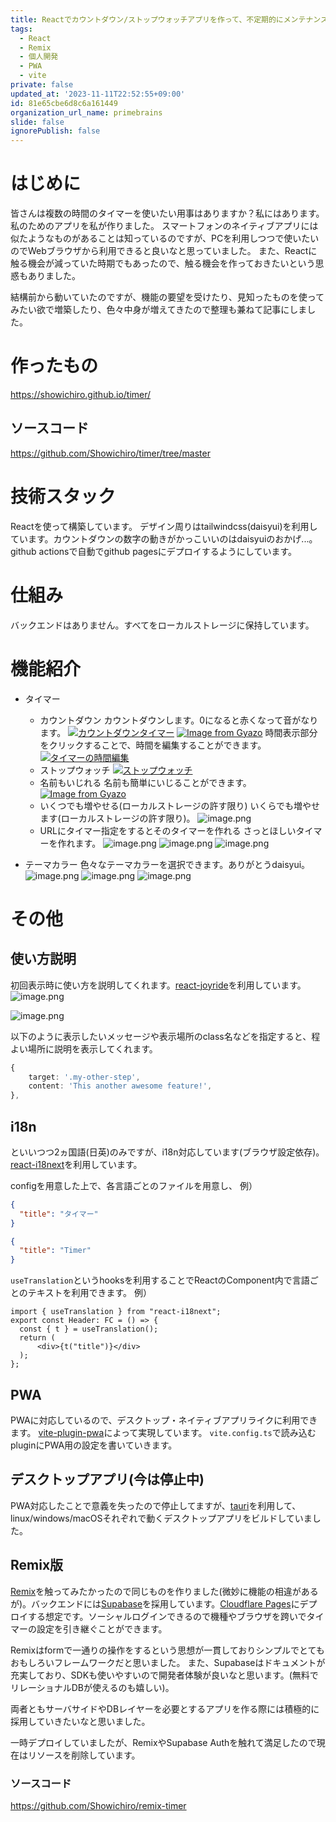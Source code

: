 ```yaml
---
title: Reactでカウントダウン/ストップウォッチアプリを作って、不定期的にメンテナンスしています
tags:
  - React
  - Remix
  - 個人開発
  - PWA
  - vite
private: false
updated_at: '2023-11-11T22:52:55+09:00'
id: 81e65cbe6d8c6a161449
organization_url_name: primebrains
slide: false
ignorePublish: false
---
```

# はじめに
皆さんは複数の時間のタイマーを使いたい用事はありますか？私にはあります。私のためのアプリを私が作りました。
スマートフォンのネイティブアプリには似たようなものがあることは知っているのですが、PCを利用しつつで使いたいのでWebブラウザから利用できると良いなと思っていました。
また、Reactに触る機会が減っていた時期でもあったので、触る機会を作っておきたいという思惑もありました。

結構前から動いていたのですが、機能の要望を受けたり、見知ったものを使ってみたい欲で増築したり、色々中身が増えてきたので整理も兼ねて記事にしました。

# 作ったもの

https://showichiro.github.io/timer/

## ソースコード
https://github.com/Showichiro/timer/tree/master

# 技術スタック

Reactを使って構築しています。
デザイン周りはtailwindcss(daisyui)を利用しています。カウントダウンの数字の動きがかっこいいのはdaisyuiのおかげ...。
github actionsで自動でgithub pagesにデプロイするようにしています。

# 仕組み

バックエンドはありません。すべてをローカルストレージに保持しています。

# 機能紹介

- タイマー
    - カウントダウン
    カウントダウンします。0になると赤くなって音がなります。
    [![カウントダウンタイマー](https://i.gyazo.com/88b0241b177413ed3c4948312259d4fc.gif)](https://gyazo.com/88b0241b177413ed3c4948312259d4fc)
    [![Image from Gyazo](https://i.gyazo.com/70e2c0252e1d1902dc4598faf831151d.gif)](https://gyazo.com/70e2c0252e1d1902dc4598faf831151d)
    時間表示部分をクリックすることで、時間を編集することができます。
[![タイマーの時間編集](https://i.gyazo.com/011ed1067737f2320380167f3386825f.gif)](https://gyazo.com/011ed1067737f2320380167f3386825f)
    - ストップウォッチ
    [![ストップウォッチ](https://i.gyazo.com/d9e1fc3b89569da7b4edcde8a7445ebe.gif)](https://gyazo.com/d9e1fc3b89569da7b4edcde8a7445ebe)
    - 名前もいじれる
    名前も簡単にいじることができます。
    [![Image from Gyazo](https://i.gyazo.com/a2a34231166a9780e6e97042c054f7cb.gif)](https://gyazo.com/a2a34231166a9780e6e97042c054f7cb)
    - いくつでも増やせる(ローカルストレージの許す限り)
    いくらでも増やせます(ローカルストレージの許す限り)。
    ![image.png](https://qiita-image-store.s3.ap-northeast-1.amazonaws.com/0/619165/a87dd337-58b1-e9d0-e2cf-00d8802238bb.png)
    - URLにタイマー指定をするとそのタイマーを作れる
    さっとほしいタイマーを作れます。
    ![image.png](https://qiita-image-store.s3.ap-northeast-1.amazonaws.com/0/619165/86bd6828-3d46-6139-4e6a-43cd078bc501.png)
    ![image.png](https://qiita-image-store.s3.ap-northeast-1.amazonaws.com/0/619165/1cbe95d2-7767-c50a-0d73-12c73e519c63.png)
    ![image.png](https://qiita-image-store.s3.ap-northeast-1.amazonaws.com/0/619165/8b1f94a5-cb3c-4d75-f2be-078743bf91a0.png)



- テーマカラー
色々なテーマカラーを選択できます。ありがとうdaisyui。
![image.png](https://qiita-image-store.s3.ap-northeast-1.amazonaws.com/0/619165/96b307d0-c873-addf-fbbc-77221e4b3fce.png)
![image.png](https://qiita-image-store.s3.ap-northeast-1.amazonaws.com/0/619165/2235fb56-99cf-4596-ca41-6d13e373efe4.png)
![image.png](https://qiita-image-store.s3.ap-northeast-1.amazonaws.com/0/619165/1a4216bc-4cee-43cf-10f9-ef7887a88c0f.png)


# その他

## 使い方説明
初回表示時に使い方を説明してくれます。[react-joyride](https://github.com/gilbarbara/react-joyride)を利用しています。
![image.png](https://qiita-image-store.s3.ap-northeast-1.amazonaws.com/0/619165/8b667a55-2b2e-f09a-6e15-3ec0e1c6b9e4.png)

![image.png](https://qiita-image-store.s3.ap-northeast-1.amazonaws.com/0/619165/939e1bb1-e650-7da4-3978-f3f00256772e.png)


以下のように表示したいメッセージや表示場所のclass名などを指定すると、程よい場所に説明を表示してくれます。
```ts
{
    target: '.my-other-step',
    content: 'This another awesome feature!',
},
```

## i18n
といいつつ2ヵ国語(日英)のみですが、i18n対応しています(ブラウザ設定依存)。
[react-i18next](https://react.i18next.com/)を利用しています。

configを用意した上で、各言語ごとのファイルを用意し、
例）
```json:src/i18n/ja.json
{
  "title": "タイマー"
}
```

```json:src/i18n/en.json
{
  "title": "Timer"
}
```

`useTranslation`というhooksを利用することでReactのComponent内で言語ごとのテキストを利用できます。
例）
```tsx
import { useTranslation } from "react-i18next";
export const Header: FC = () => {
  const { t } = useTranslation();
  return (
      <div>{t("title")}</div>
  );
};
```


## PWA

PWAに対応しているので、デスクトップ・ネイティブアプリライクに利用できます。
[vite-plugin-pwa](https://vite-pwa-org.netlify.app/)によって実現しています。
`vite.config.ts`で読み込むpluginにPWA用の設定を書いていきます。

## デスクトップアプリ(今は停止中)

PWA対応したことで意義を失ったので停止してますが、[tauri](https://tauri.app/)を利用して、linux/windows/macOSそれぞれで動くデスクトップアプリをビルドしていました。

## Remix版
[Remix](https://remix.run/)を触ってみたかったので同じものを作りました(微妙に機能の相違があるが)。バックエンドには[Supabase](https://supabase.com/)を採用しています。[Cloudflare Pages](https://www.cloudflare.com/ja-jp/developer-platform/pages/)にデプロイする想定です。ソーシャルログインできるので機種やブラウザを跨いでタイマーの設定を引き継ぐことができます。

Remixはformで一通りの操作をするという思想が一貫しておりシンプルでとてもおもしろいフレームワークだと思いました。
また、Supabaseはドキュメントが充実しており、SDKも使いやすいので開発者体験が良いなと思います。(無料でリレーショナルDBが使えるのも嬉しい)。

両者ともサーバサイドやDBレイヤーを必要とするアプリを作る際には積極的に採用していきたいなと思いました。

一時デプロイしていましたが、RemixやSupabase Authを触れて満足したので現在はリソースを削除しています。

### ソースコード
https://github.com/Showichiro/remix-timer
